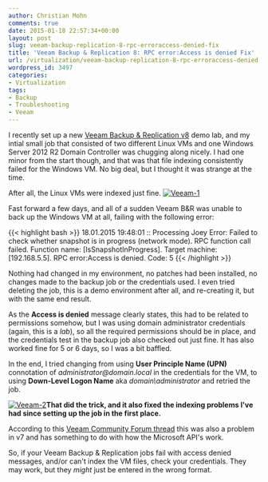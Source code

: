 ```yaml
---
author: Christian Mohn
comments: true
date: 2015-01-18 22:57:34+00:00
layout: post
slug: veeam-backup-replication-8-rpc-erroraccess-denied-fix
title: 'Veeam Backup & Replication 8: RPC error:Access is denied Fix'
url: /virtualization/veeam-backup-replication-8-rpc-erroraccess-denied-fix/
wordpress_id: 3497
categories:
- Virtualization
tags:
- Backup
- Troubleshooting
- Veeam
---
```


I recently set up a new [Veeam Backup & Replication v8](http://www.veeam.com/vm-backup-recovery-replication-software.html) demo lab, and my intial small job that consisted of two different Linux VMs and one Windows Server 2012 R2 Domain Controller was chugging along nicely. I had one minor from the start though, and that was that file indexing consistently failed for the Windows VM. No big deal, but I thought it was strange at the time. <!--more-->

After all, the Linux VMs were indexed just fine. [![Veeam-1](/img/Veeam-1-300x272.png#center)](/img/Veeam-1.png)

Fast forward a few days, and all of a sudden Veeam B&R was unable to back up the Windows VM at all, failing with the following error:


{{< highlight bash >}}
18.01.2015 19:48:01 :: Processing Joey Error: Failed to check whether snapshot is in progress (network mode).
RPC function call failed. Function name: [IsSnapshotInProgress]. Target machine: [192.168.5.5].
RPC error:Access is denied.
Code: 5
{{< /highlight >}}

Nothing had changed in my environment, no patches had been installed, no changes made to the backup job or the credentials used. I even tried deleting the job, this is a demo environment after all, and re-creating it, but with the same end result.

As the **Access is denied** message clearly states, this had to be related to permissions somehow, but I was using domain administrator credentials (again, this is a _lab_), so all the required permissions should be in place, and the credentials test in the backup job also checked out just fine. It has also worked fine for 5 or 6 days, so I was a bit baffled.

In the end, I tried changing from using **User Principle Name (UPN)** connotation of _administrator@domain.local_ in the credentials for the VM, to using **Down-Level Logon Name** aka _domain\administrator_ and retried the job.

[![Veeam-2](/img/Veeam-2-300x272.png#center)](/img/Veeam-2.png)**That did the trick, and it also fixed the indexing problems I've had since setting up the job in the first place.**

According to this [Veeam Community Forum thread](http://forums.veeam.com/vmware-vsphere-f24/rpc-function-call-failed-rpc-error-acces-is-denied-t24111.html) this was also a problem in v7 and has something to do with how the Microsoft API's work.

So, if your Veeam Backup & Replication jobs fail with access denied messages, and/or can't index the VM files, check your credentials. They may work, but they _might_ just be entered in the wrong format.
